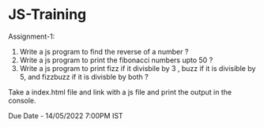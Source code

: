 # JS-Training

Assignment-1:
1) Write a js program to find the reverse of a number ?
2) Write a js program to print the fibonacci numbers upto 50 ?
3) Write a js program to print fizz if it divisbile by 3 , buzz if it is divisible by 5, and fizzbuzz if it is divisble by both ?

Take a index.html file and link with a js file and print the output in the console.

Due Date - 14/05/2022 7:00PM IST
